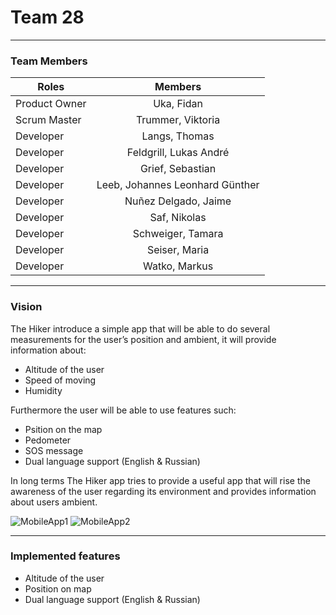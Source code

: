 # Team 28
---

### Team Members

| **Roles**        | **Members** |
| ------------- |:-------------: |
| Product Owner | Uka, Fidan |
| Scrum Master  | Trummer, Viktoria |
| Developer | Langs, Thomas |
| Developer | Feldgrill, Lukas André |
| Developer | Grief, Sebastian |
| Developer | Leeb, Johannes Leonhard Günther |
| Developer | Nuñez Delgado, Jaime |
| Developer | Saf, Nikolas |
| Developer | Schweiger, Tamara |
| Developer | Seiser, Maria |
| Developer | Watko, Markus |

---

### Vision


The Hiker introduce a simple app that will be able to do several measurements for the user’s position and ambient, it will provide information about:
* Altitude of the user
* Speed of moving
* Humidity

Furthermore the user will be able to use features such:
* Psition on the map 
* Pedometer
* SOS message
* Dual language support (English & Russian)

In long terms The Hiker app tries to provide a useful app that will rise the awareness of the user regarding its environment and provides information about users ambient.


![MobileApp1](https://user-images.githubusercontent.com/79966516/114615879-7ec0c980-9ca6-11eb-85ac-ba26860b4a15.PNG)
![MobileApp2](https://user-images.githubusercontent.com/79966516/114615904-84b6aa80-9ca6-11eb-93ab-32ad477e2334.PNG)

---

### Implemented features

* Altitude of the user
* Position on map
* Dual language support (English & Russian)
